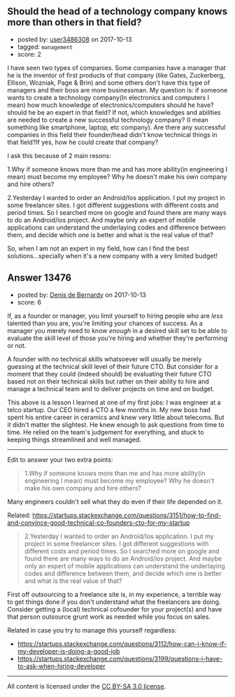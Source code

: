 ## Should the head of a technology company knows more than others in that field?

- posted by: [user3486308](https://stackexchange.com/users/4262249/user3486308) on 2017-10-13
- tagged: `management`
- score: 2

I have seen two types of companies. Some companies have a manager that he is the inventor of first products of that company (like Gates, Zuckerberg, Ellison, Wozniak, Page & Brin) and some others don't have this type of managers and their boss are more businessman. My question is: if someone wants to create a technology company(In electronics and computers I mean) how much knowledge of electronics/computers should he have? should he be an expert in that field? If not, which knowledges and abilities are needed to create a new successful technology company? (I mean something like smartphone, laptop, etc company).
Are there any successful companies in this field their founder/head didn't know technical things in that field?If yes, how he could create that company?

I ask this because of 2 main resons:

1.Why if someone knows more than me and has more ability(in engineering    I mean) must become my employee? Why he doesn't make his own company    and hire others?

2.Yesterday I wanted to order an Android/Ios application. I put my project in some freelancer sites. I got different suggestions with different costs and period times. So I searched more on google and found there are many ways to do an Android/ios project. And maybe only an expert of mobile applications can understand the underlaying codes and difference between them, and decide which one is better and what is the real value of that?

So, when I am not an expert in my field, how can I find the best solutions...specially when it's a new company with a very limited budget!




## Answer 13476

- posted by: [Denis de Bernardy](https://stackexchange.com/users/182468/denis-de-bernardy) on 2017-10-13
- score: 6

If, as a founder or manager, you limit yourself to hiring people who are _less_ talented than you are, you're limiting your chances of success. As a manager you merely need to know _enough_ in a desired skill set to be able to evaluate the skill level of those you're hiring and whether they're performing or not.

A founder with no technical skills whatsoever will usually be merely guessing at the technical skill level of their future CTO. But consider for a moment that they could (indeed should) be evaluating their future CTO based not on their technical skills but rather on their ability to hire and manage a technical team and to deliver projects on time and on budget.

This above is a lesson I learned at one of my first jobs: I was engineer at a telco startup. Our CEO hired a CTO a few months in. My new boss had spent his entire career in ceramics and knew very little about telecoms. But it didn't matter the slightest. He knew enough to ask questions from time to time. He relied on the team's judgement for everything, and stuck to keeping things streamlined and well managed.

---

Edit to answer your two extra points:

> 1.Why if someone knows more than me and has more ability(in engineering I mean) must become my employee? Why he doesn't make his own company and hire others?

Many engineers couldn't sell what they do even if their life depended on it.

Related: https://startups.stackexchange.com/questions/3151/how-to-find-and-convince-good-technical-co-founders-cto-for-my-startup


> 2.Yesterday I wanted to order an Android/Ios application. I put my project in some freelancer sites. I got different suggestions with different costs and period times. So I searched more on google and found there are many ways to do an Android/ios project. And maybe only an expert of mobile applications can understand the underlaying codes and difference between them, and decide which one is better and what is the real value of that?

First off outsourcing to a freelance site is, in my experience, a terrible way to get things done if you don't understand what the freelancers are doing. Consider getting a (local) technical cofounder for your project(s) and have that person outsource grunt work as needed while you focus on sales.

Related in case you try to manage this yourself regardless:

- https://startups.stackexchange.com/questions/3112/how-can-i-know-if-my-developer-is-doing-a-good-job
- https://startups.stackexchange.com/questions/3199/questions-i-have-to-ask-when-hiring-developer



---

All content is licensed under the [CC BY-SA 3.0 license](https://creativecommons.org/licenses/by-sa/3.0/).
